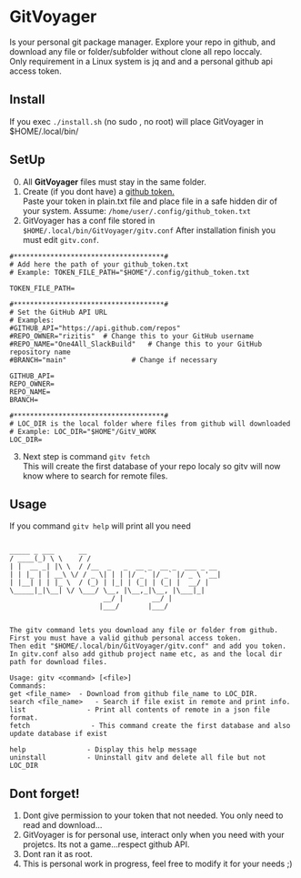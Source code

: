 # GitVoyager
Is your personal git package manager. Explore your repo in github, and download any file or folder/subfolder without clone all repo loccaly.<br>
Only requirement in a Linux system is jq and and a personal github api access token.<br>

## Install
If you exec `./install.sh` (no sudo , no root) will place GitVoyager in $HOME/.local/bin/<br>

## SetUp
0. All **GitVoyager** files must stay in the same folder.
1. Create (if you dont have) a [github token.](https://github.com/settings/tokens)<br>
Paste your token in plain.txt file and place file in a safe hidden dir of your system. Assume: `/home/user/.config/github_token.txt`<br>
2. GitVoyager has a conf file stored in   `$HOME/.local/bin/GitVoyager/gitv.conf`
After installation finish you must edit `gitv.conf`.<br>

```
#*************************************#
# Add here the path of your github_token.txt
# Example: TOKEN_FILE_PATH="$HOME"/.config/github_token.txt

TOKEN_FILE_PATH=

#*************************************#
# Set the GitHub API URL
# Examples:
#GITHUB_API="https://api.github.com/repos"
#REPO_OWNER="rizitis"  # Change this to your GitHub username
#REPO_NAME="One4All_SlackBuild"   # Change this to your GitHub repository name
#BRANCH="main"                # Change if necessary

GITHUB_API=
REPO_OWNER=
REPO_NAME=
BRANCH=

#*************************************#
# LOC_DIR is the local folder where files from github will downloaded
# Example: LOC_DIR="$HOME"/GitV_WORK
LOC_DIR=
```

3. Next step is command `gitv fetch`<br>
This will create the first database of your repo localy so gitv will now know where to search for remote files.

## Usage
If you command `gitv help` will print all you need<br>
```

_____ _ ___      __
/ ____(_) \ \    / /
| |  __ _| |\ \  / /__  _   _  __ _  __ _  ___ _ __
| | |_ | | __\ \/ / _ \| | | |/ _` |/ _` |/ _ \ '__|
| |__| | | |_ \  / (_) | |_| | (_| | (_| |  __/ |
\_____|_|\__| \/ \___/ \__, |\__,_|\__, |\___|_|
                       __/ |       __/ |
                      |___/       |___/


The gitv command lets you download any file or folder from github.
First you must have a valid github personal access token.
Then edit "$HOME/.local/bin/GitVoyager/gitv.conf" and add you token.
In gitv.conf also add github project name etc, as and the local dir path for download files.

Usage: gitv <command> [<file>]
Commands:
get <file_name>  - Download from github file_name to LOC_DIR.
search <file_name>   - Search if file exist in remote and print info.
list               - Print all contents of remote in a json file format.
fetch               - This command create the first database and also update database if exist

help               - Display this help message
uninstall          - Uninstall gitv and delete all file but not LOC_DIR
```
## Dont forget!
1. Dont give permission to your token that not needed. You only need to read and download...
2. GitVoyager is for personal use, interact only when you need with your projetcs. Its not a game...respect github API.
3. Dont ran it as root.
4. This is personal work in progress, feel free to modify it for your needs ;)
